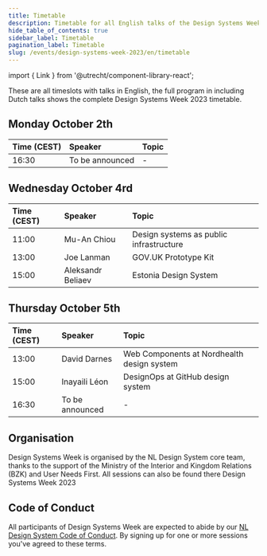 ```yaml
---
title: Timetable
description: Timetable for all English talks of the Design Systems Week 2023
hide_table_of_contents: true
sidebar_label: Timetable
pagination_label: Timetable
slug: /events/design-systems-week-2023/en/timetable
---
```


import { Link } from '@utrecht/component-library-react';

<div lang="en">

These are all timeslots with talks in English, <Link href="/events/design-systems-week-2023/tijdschema" hrefLang="nl-NL">the full program in including Dutch talks</Link> shows the complete Design Systems Week 2023 timetable.

## Monday October 2th

| Time (CEST) | Speaker         | Topic |
| :---------- | :-------------- | :---- |
| 16:30       | To be announced | -     |

## Wednesday October 4rd

| Time (CEST) | Speaker           | Topic                                                                                                                                               |
| :---------- | :---------------- | :-------------------------------------------------------------------------------------------------------------------------------------------------- |
| 11:00       | Mu-An Chiou       | <Link href="https://www.gebruikercentraal.nl/agenda/design-systems-as-public-infrastructure#english">Design systems as public infrastructure</Link> |
| 13:00       | Joe Lanman        | <Link href="https://www.gebruikercentraal.nl/agenda/the-gov-uk-prototype-kit/#english">GOV.UK Prototype Kit</Link>                                  |
| 15:00       | Aleksandr Beliaev | <Link href="https://www.gebruikercentraal.nl/agenda/estland-design-system/#english">Estonia Design System</Link>                                    |

## Thursday October 5th

| Time (CEST) | Speaker         | Topic                                                                                                                                                                |
| :---------- | :-------------- | :------------------------------------------------------------------------------------------------------------------------------------------------------------------- |
| 13:00       | David Darnes    | <Link href="https://www.gebruikercentraal.nl/agenda/design-systems-web-components-what-works-what-doesnt/#english">Web Components at Nordhealth design system</Link> |
| 15:00       | Inayaili Léon   | <Link href="https://www.gebruikercentraal.nl/agenda/designops-designing-the-api-of-design-teams/#english">DesignOps at GitHub design system</Link>                   |
| 16:30       | To be announced | -                                                                                                                                                                    |

</div>

## Organisation

Design Systems Week is organised by the NL Design System core team, thanks to the support of the Ministry of the Interior and Kingdom Relations (BZK) and <Link href="https://international.gebruikercentraal.nl">User Needs First</Link>. All sessions can also be found there <Link href="https://international.gebruikercentraal.nl/design-systems-week-2023/">Design Systems Week 2023</Link>

## Code of Conduct

All participants of Design Systems Week are expected to abide by our [NL Design System Code of Conduct](https://github.com/nl-design-system/.github/blob/main/CODE_OF_CONDUCT.md). By signing up for one or more sessions you've agreed to these terms.
